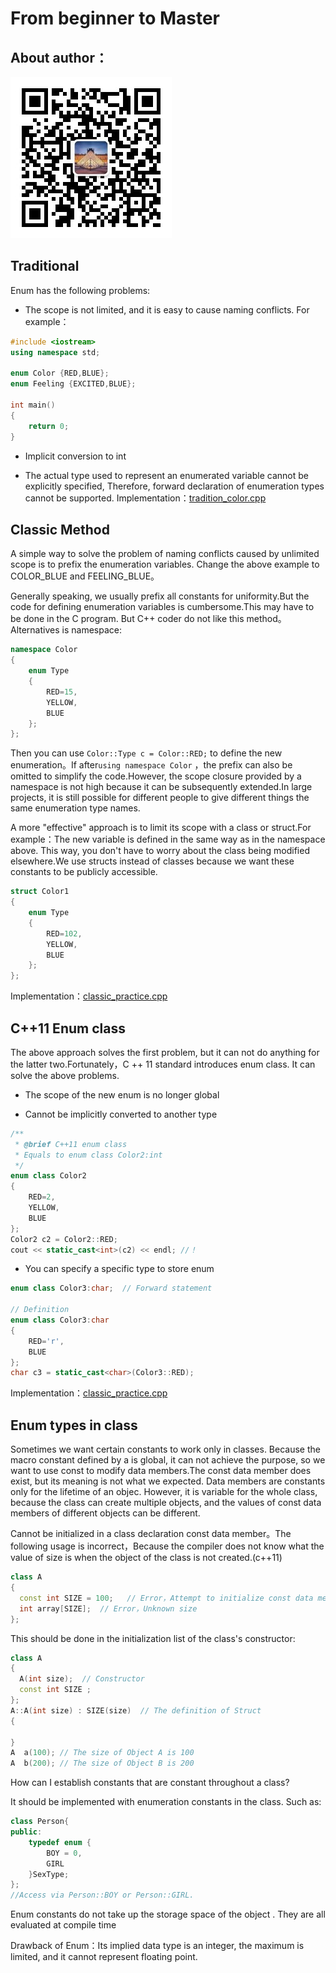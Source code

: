 # From beginner to Master

## About author：


![](../img/wechat.jpg)


## Traditional


Enum has the following problems:

- The scope is not limited, and it is easy to cause naming conflicts. For example：

```c++
#include <iostream>
using namespace std;

enum Color {RED,BLUE};
enum Feeling {EXCITED,BLUE};

int main() 
{
    return 0;
}
```
- Implicit conversion to int

- The actual type used to represent an enumerated variable cannot be explicitly specified, Therefore, forward declaration of enumeration types cannot be supported.
Implementation：[tradition_color.cpp](tradition_color.cpp)

## Classic Method

A simple way to solve the problem of naming conflicts caused by unlimited scope is to prefix the enumeration variables. Change the above example to COLOR_BLUE and FEELING_BLUE。

Generally speaking, we usually prefix all constants for uniformity.But the code for defining enumeration variables is cumbersome.This may have to be done in the C program. But C++ coder do not like this method。Alternatives is namespace:
```c++
namespace Color 
{
    enum Type
    {
        RED=15,
        YELLOW,
        BLUE
    };
};
```

Then you can use `Color::Type c = Color::RED;` to define the new enumeration。If after`using namespace Color` ，the prefix can also be omitted to simplify the code.However, the scope closure provided by a namespace is not high because it can be subsequently extended.In large projects, it is still possible for different people to give different things the same enumeration type names.

A more "effective" approach is to limit its scope with a class or struct.For example：The new variable is defined in the same way as in the namespace above. This way, you don't have to worry about the class being modified elsewhere.We use structs instead of classes because we want these constants to be publicly accessible.

```c++
struct Color1
{
    enum Type
    {
        RED=102,
        YELLOW,
        BLUE
    };
};
```

Implementation：[classic_practice.cpp](classic_practice.cpp)

## C++11 Enum class

The above approach solves the first problem, but it can not do anything for the latter two.Fortunately，C ++ 11 standard introduces enum class. It can solve the above problems.

- The scope of the new enum is no longer global

- Cannot be implicitly converted to another type


```c++
/**
 * @brief C++11 enum class
 * Equals to enum class Color2:int
 */
enum class Color2
{
    RED=2,
    YELLOW,
    BLUE
};
Color2 c2 = Color2::RED;
cout << static_cast<int>(c2) << endl; //！
```

- You can specify a specific type to store enum

```c++
enum class Color3:char;  // Forward statement

// Definition
enum class Color3:char 
{
    RED='r',
    BLUE
};
char c3 = static_cast<char>(Color3::RED);
```

Implementation：[classic_practice.cpp](classic_practice.cpp)

## Enum types in class



Sometimes we want certain constants to work only in classes. Because the macro constant defined by a is global, it can not achieve the purpose, so we want to use const to modify data members.The const data member does exist, but its meaning is not what we expected. 
Data members are constants only for the lifetime of an objec. However, it is variable for the whole class, because the class can create multiple objects, and the values of const data members of different objects can be different.



Cannot be initialized in a class declaration const data member。The following usage is incorrect，Because the compiler does not know what the value of size is when the object of the class is not created.(c++11)

```c++
class A 
{
  const int SIZE = 100;   // Error，Attempt to initialize const data member in class declaration 
  int array[SIZE];  // Error，Unknown size 
}; 
```

This should be done in the initialization list of the class's constructor:

```c++
class A 
{
  A(int size);  // Constructor 
  const int SIZE ;
}; 
A::A(int size) : SIZE(size)  // The definition of Struct
{ 

} 
A  a(100); // The size of Object A is 100 
A  b(200); // The size of Object B is 200 
```

How can I establish constants that are constant throughout a class?

It should be implemented with enumeration constants in the class. Such as:

```c++
class Person{
public:
    typedef enum {
        BOY = 0,
        GIRL
    }SexType;
};
//Access via Person::BOY or Person::GIRL.
```

Enum constants do not take up the storage space of the object . They are all evaluated at compile time


Drawback of Enum：Its implied data type is an integer, the maximum is limited, and it cannot represent floating point.
